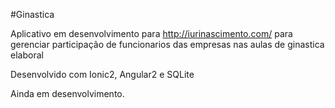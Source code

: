 #Ginastica

Aplicativo em desenvolvimento para http://iurinascimento.com/ para gerenciar participação de funcionarios das empresas nas aulas de ginastica elaboral

Desenvolvido com Ionic2, Angular2 e SQLite

Ainda em desenvolvimento.
